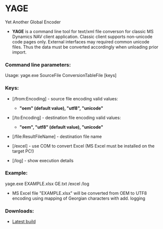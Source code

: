# YAGE
Yet Another Global Encoder

- **YAGE** is a command line tool for text/xml file converson for classic MS Dynamics NAV client application. Classic client supports non-unicode code pages only. External interfaces may required common unicode files. Thus the data must be converted accordingly when unloading prior import.

### Command line parameters:
Usage: yage.exe SourceFile ConversionTableFile [keys]

### Keys:
* [/from:Encoding] - source file encoding
valid values:
  - **"oem" (default value), "utf8", "unicode"**
  
* [/to:Encoding] - destination file encoding
valid values:
  - **"oem", "utf8" (default value), "unicode"**
  
* [/file:ResultFileName] - destination file name
* [/excel] - use COM to convert Excel (MS Excel must be installed on the target PC!)
* [/log] - show execution details

### Example:
yage.exe EXAMPLE.xlsx GE.txt /excel /log
- MS Excel file "EXAMPLE.xlsx" will be converted from OEM to UTF8 encoding using mapping of Georgian characters with add. logging

### Downloads:
- [Latest build](https://github.com/zxrepo/aaydev.yage/releases/latest)
